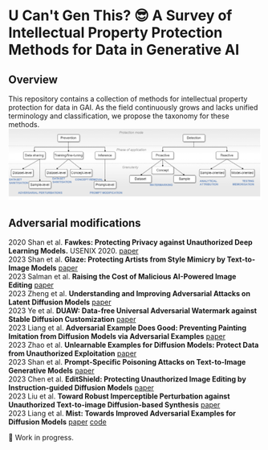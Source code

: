 # U Can't Gen This? :sunglasses: A Survey of Intellectual Property Protection Methods for Data in Generative AI

## Overview
This repository contains a collection of methods for intellectual property protection for data in GAI. As the field continuously grows and lacks unified terminology and classification, we propose the taxonomy for these methods.
![taxonomy](./figures/taxonomy-github.drawio.png)

## Adversarial modifications
2020	Shan et al.	**Fawkes: Protecting Privacy against Unauthorized Deep Learning Models.** USENIX 2020. [paper](https://www.usenix.org/conference/usenixsecurity20/presentation/shan)\
2023	Shan et al. **Glaze: Protecting Artists from Style Mimicry by Text-to-Image Models** [paper](http://arxiv.org/abs/2302.04222)  \
2023	Salman et al.	**Raising the Cost of Malicious AI-Powered Image Editing** [paper](http://arxiv.org/abs/2302.06588)\
2023	Zheng et al.	**Understanding and Improving Adversarial Attacks on Latent Diffusion Models** [paper](http://arxiv.org/abs/2310.04687)\
2023	Ye et al.	**DUAW: Data-free Universal Adversarial Watermark against Stable Diffusion Customization** [paper](http://arxiv.org/abs/2308.09889)\
2023	Liang et al.	**Adversarial Example Does Good: Preventing Painting Imitation from Diffusion Models via Adversarial Examples** [paper](http://arxiv.org/abs/2302.04578)\
2023	Zhao et al.	**Unlearnable Examples for Diffusion Models: Protect Data from Unauthorized Exploitation** [paper](http://arxiv.org/abs/2306.01902)\
2023	Shan et al.	**Prompt-Specific Poisoning Attacks on Text-to-Image Generative Models** [paper](http://arxiv.org/abs/2310.13828)\
2023	Chen et al.	**EditShield: Protecting Unauthorized Image Editing by Instruction-guided Diffusion Models** [paper](http://arxiv.org/abs/2311.12066)\
2023	Liu et al.	**Toward Robust Imperceptible Perturbation against Unauthorized Text-to-image Diffusion-based Synthesis** [paper](https://arxiv.org/abs/2311.13127)\
2023	Liang et al. **Mist: Towards Improved Adversarial Examples for Diffusion Models** [paper](http://arxiv.org/abs/2305.12683) [code](https://github.com/psyker-team/mist)

:construction_worker: Work in progress.
